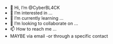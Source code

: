 - 👋 Hi, I’m @CyberBL4CK
- 👀 I’m interested in ...
- 🌱 I’m currently learning ...
- 💞️ I’m looking to collaborate on ...
- 📫 How to reach me ...
- MAYBE via email
-or through a specific contact
<!---
the first one you follow the following steps

CyberBL4CK/CyberBL4CK is a ✨ special ✨ repository because its `README.md` (this file) appears on your GitHub profile.
You can click the Preview link to take a look at your changes.
--->
